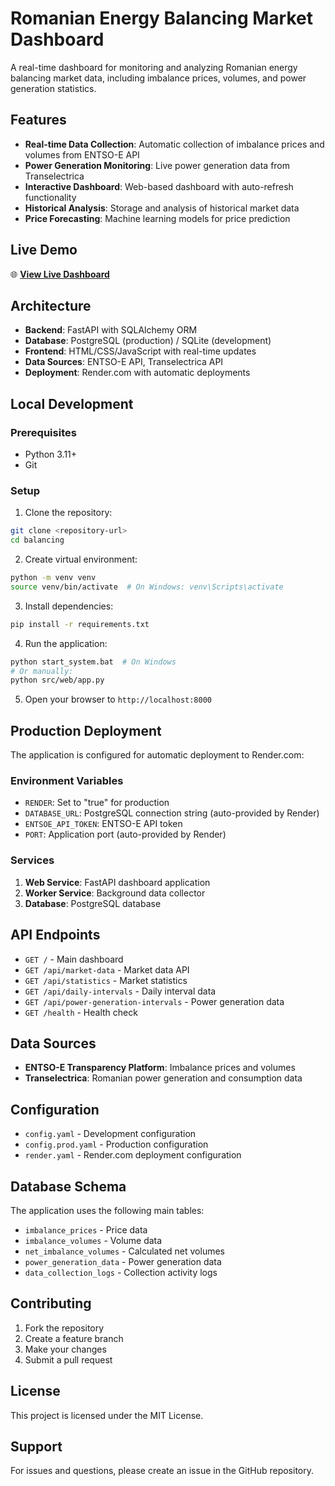 # Romanian Energy Balancing Market Dashboard

A real-time dashboard for monitoring and analyzing Romanian energy balancing market data, including imbalance prices, volumes, and power generation statistics.

## Features

- **Real-time Data Collection**: Automatic collection of imbalance prices and volumes from ENTSO-E API
- **Power Generation Monitoring**: Live power generation data from Transelectrica
- **Interactive Dashboard**: Web-based dashboard with auto-refresh functionality
- **Historical Analysis**: Storage and analysis of historical market data
- **Price Forecasting**: Machine learning models for price prediction

## Live Demo

🌐 **[View Live Dashboard](https://romanian-energy-dashboard.onrender.com)**

## Architecture

- **Backend**: FastAPI with SQLAlchemy ORM
- **Database**: PostgreSQL (production) / SQLite (development)
- **Frontend**: HTML/CSS/JavaScript with real-time updates
- **Data Sources**: ENTSO-E API, Transelectrica API
- **Deployment**: Render.com with automatic deployments

## Local Development

### Prerequisites

- Python 3.11+
- Git

### Setup

1. Clone the repository:
```bash
git clone <repository-url>
cd balancing
```

2. Create virtual environment:
```bash
python -m venv venv
source venv/bin/activate  # On Windows: venv\Scripts\activate
```

3. Install dependencies:
```bash
pip install -r requirements.txt
```

4. Run the application:
```bash
python start_system.bat  # On Windows
# Or manually:
python src/web/app.py
```

5. Open your browser to `http://localhost:8000`

## Production Deployment

The application is configured for automatic deployment to Render.com:

### Environment Variables

- `RENDER`: Set to "true" for production
- `DATABASE_URL`: PostgreSQL connection string (auto-provided by Render)
- `ENTSOE_API_TOKEN`: ENTSO-E API token
- `PORT`: Application port (auto-provided by Render)

### Services

1. **Web Service**: FastAPI dashboard application
2. **Worker Service**: Background data collector
3. **Database**: PostgreSQL database

## API Endpoints

- `GET /` - Main dashboard
- `GET /api/market-data` - Market data API
- `GET /api/statistics` - Market statistics
- `GET /api/daily-intervals` - Daily interval data
- `GET /api/power-generation-intervals` - Power generation data
- `GET /health` - Health check

## Data Sources

- **ENTSO-E Transparency Platform**: Imbalance prices and volumes
- **Transelectrica**: Romanian power generation and consumption data

## Configuration

- `config.yaml` - Development configuration
- `config.prod.yaml` - Production configuration
- `render.yaml` - Render.com deployment configuration

## Database Schema

The application uses the following main tables:
- `imbalance_prices` - Price data
- `imbalance_volumes` - Volume data
- `net_imbalance_volumes` - Calculated net volumes
- `power_generation_data` - Power generation data
- `data_collection_logs` - Collection activity logs

## Contributing

1. Fork the repository
2. Create a feature branch
3. Make your changes
4. Submit a pull request

## License

This project is licensed under the MIT License.

## Support

For issues and questions, please create an issue in the GitHub repository.
